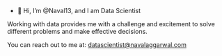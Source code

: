 - 👋 Hi, I’m @Naval13, and I am Data Scientist 

Working with data provides me with a challenge and excitement to solve different problems and make effective decisions.

You can reach out to me at: datascientist@navalaggarwal.com
